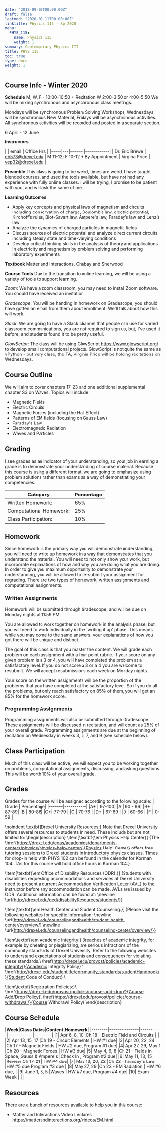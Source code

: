 ```yaml
---
date: "2018-09-09T00:00:00Z"
draft: false
lastmod: "2020-02-11T00:00:00Z"
linktitle: Physics 115 - Sp 2020
menu:
  PHYS_115:
    name: Physics 115
    weight: 1
summary: Contemporary Physics III
title: PHYS 115
toc: true
type: docs
weight: 1
---
```


## Course Info - Winter 2020
**Schedule**
M, W, F - 10:00-10:50 + Recitation W 2:00-3:50 or 4:00-5:50
We will be mixing synchronous and asynchronous class meetings. 

Mondays will be synchronous Problem Solving Workshops, Wednesdays will be synchronous New Material, Fridays will be asynchronous activities. All synchronous activities will be recorded and posted in a separate section.

6 April - 12 June

**Instructors**

|     | email | Office Hrs |
|-----|---|-------|------------|
| Dr. Eric Brewe | <eb573@drexel.edu> | M 11-12; F 10-12 + By Appointment
| Virgina Price | <vep32@drexel.edu> | 

**Preamble**
This class is going to be weird, times are weird. I have taught blended courses, and used the tools available, but have not had any experience with fully online classes. I will be trying, I promise to be patient with you, and will ask the same of me. 

**Learning Outcomes**
* Apply key concepts and physical laws of magnetism and circuits including conservation of charge, Coulomb’s law, electric potential, Kirchoff’s rules, Biot-Savart law, Ampere's law, Faraday’s law and Lenz’s law
* Analyze the dynamics of charged particles in magnetic fields
* Discuss sources of electric potential and analyze direct current circuits including steady state and time-varying conditions
* Develop critical thinking skills in the analysis of theory and applications in electricity and magnetism by problem solving and performing laboratory experiments

**Textbook**
Matter and Interactions, Chabay and Sherwood

**Course Tools**
Due to the transition to online learning, we will be using a variety of tools to support learning. 

*Zoom*: We have a zoom classroom, you may need to install Zoom software. You should have received an invitation. 

*Gradescope*: You will be handing in homework on Gradescope, you should have gotten an email from them about enrollment. We'll talk about how this will work. 

*Slack*: We are going to have a Slack channel that people can use for varied classroom communications, you are not required to sign up, but, I've used it before, and students found it to be pretty useful. 

*GlowScript*: The class will be using GlowScript <https://www.glowscript.org/> to develop small computational projects. GlowScript is not quite the same as vPython - but very clase, the TA, Virginia Price will be holding recitations on Wednesdays. 


## Course Outline
We will aim to cover chapters 17-23 and one additional supplemental chapter S3 on Waves. Topics will include:
* Magnetic Fields
* Electric Circuits
* Magnetic Forces (including the Hall Effect)
* Patterns of EM fields (focusing on Gauss Law)
* Faraday's Law
* Electromagnetic Radiation
* Waves and Particles

## Grading
I see grades as an indicator of your understanding, so your job in earning a grade is to demonstrate your understanding of course material. Because this course is using a different format, we are going to emphasize using problem solutions rather than exams as a way of demonstrating your competencies. 

| Category             | Percentage                                                         |
| ---------------------| ------------------------------------------------------------------ |
| Written Homework:            | 65%        |
| Computational Homework:    | 25%  | 
| Class Participation: | 10%        |

## Homework
Since homework is the primary way you will demonstrate understanding, you will need to write up homework in a way that demonstrates that you understand the material. You will need to not only show your work, but incorporate explanations of how and why you are doing what you are doing. In order to give you maximum opportunity to demonstrate your understanding, you will be allowed to re-submit your assignment for regrading. There are two types of homework, written assignments and computational assignments.  

### Written Assignments
Homework will be submitted through Gradescope, and will be due on Monday nights at 11:59 PM. 

You are allowed to work together on homework in the analysis phase, but you will need to work individually in the 'writing it up' phase.  This means while you may come to the same answers, your explanations of how you got there will be unique and distinct. 

The goal of this class is that you master the content. We will grade each problem on each assignment with a four point rubric. If your score on any given problem is a 3 or 4, you will have completed the problem at a satisfactory level. If you do not score a 3 or a 4 you are welcome to resubmit. We will accept resubmissions each week on Monday nights. 

Your score on the written assignments will be the proportion of the problems that you have completed at the satisfactory level. So if you do all the problems, but only reach satisfactory on 85\% of them, you will get an 85\% for the homework score. 

### Programming Assignments

Programming assignments will also be submitted through Gradescope. These assignments will be discussed in recitation, and will count as 25\% of your overall grade. Programming assignments are due at the beginning of recitation on Wednesday in weeks 3, 5, 7, and 9 (see schedule below).

## Class Participation

Much of this class will be active, we will expect you to be working together on problems, computational assignments, discussing, and asking questions. This will be worth 10\% of your overall grade.

## Grades
Grades for the course will be assigned according to the following scale:
| Grade | Percentage|
|-------|-----------|
|A+ | 97-100|
|A | 90 - 96|
|B+ | 87-89|
|B | 80-86|
|C+| 77-79 |
|C | 70-76 |
|D+ | 67-69 |
|D | 60-66 |
|F | 0-59 |

\noindent \textbf{Drexel University Resources:} 
Note that Drexel University offers several resources to students in need.  These include but are not limited to:
\begin{description} 
\item[\textbf{\em Physics Help Center}] {The \href{https://drexel.edu/coas/academics/departments-centers/physics/physics-help-center/}{Physics Help! Center} offers free tutoring sessions to Drexel students in introductory physics classes. Times for drop-in help with PHYS 102 can be found in the calendar for Korman 104. TAs for this course will hold office hours in Korman 104.}

\item[\textbf{\em Office of Disability Resources (ODR).}] {Students with disabilities requesting accommodations and services at Drexel University need to present a current Accommodation Verification Letter (AVL) to the instructor before any accommodation can be made. AVLs are issued by ODR. Additional information can be found at: \newline
\url{http://drexel.edu/oed/disabilityResources/students/}}

\item[\textbf{\em Health Center and Student Counseling.}] {Please visit the
following websites for specific information: \newline
\url{http://drexel.edu/counselingandhealth/student-health-center/overview/}
\newline
\url{http://drexel.edu/counselingandhealth/counseling-center/overview/}}

\item\textbf{\em Academic Integrity:} Breaches of academic integrity, for example by cheating or plagiarizing, are serious infractions of the community standards of Drexel University. Refer to the following websites to understand expectations of students and consequences for violating these standards.\\
\href{http://drexel.edu/provost/policies/academic-integrity/}{Academic Integrity Policy} \\
\href{http://drexel.edu/studentlife/community_standards/studentHandbook/}{Student Code of Conduct} \\

\item\textbf{Registration Policies:}\\
\href{https://drexel.edu/provost/policies/course-add-drop/}{Course Add/Drop Policy}\\
\href{https://drexel.edu/provost/policies/course-withdrawal/}{Course Withdrawl Policy}
\end{description}


## Course Schedule

|**Week**|**Class Dates**|**Content**|**Homework**|
|--------|---------------|-----------|------------|---------|
|1| Apr 6, 8, 10  |Ch 18 - Electric Field and Circuits | | 
|2| Apr 13, 15, 17     |Ch 19 - Circuit Elements            | HW #1 due| 
|3| Apr 20, 22, 24    |Ch 17 - Magnetic Fields             | HW #2 due, Program #1 due| 
|4| Apr 27, 29, May 1    |Ch 20 - Magnetic Forces             | HW #3 due| 
|5| May 4, 6, 8  |Ch 21 - Fields in Space, Gauss & Ampere's |Check In , Program #2 due| 
|6| May 11, 13, 15      |Review Ch 17-21                     | HW #4 due| 
|7| May 18, 20, 22    |Ch 22 - Faraday's Law               |HW #5 due  Program #3 due | 
|8| May 27, 29     |Ch 23 - EM Radiation                |  HW #6 due, | 
|9| June 1, 3, 5       |Waves                |  HW #7 due, Program #4 due| 
|10| Exam Week        |                    |   | 

## Resources
There are a bunch of resources available to help you in this course:
* Matter and Interactions Video Lectures <https://matterandinteractions.org/videos/EM.html> 

---
